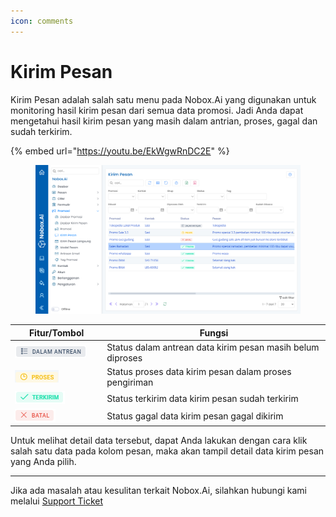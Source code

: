 ```yaml
---
icon: comments
---
```


# Kirim Pesan

Kirim Pesan adalah salah satu menu pada Nobox.Ai yang digunakan untuk monitoring hasil kirim pesan dari semua data promosi. Jadi Anda dapat mengetahui hasil kirim pesan yang masih dalam antrian, proses, gagal dan sudah terkirim.

{% embed url="https://youtu.be/EkWgwRnDC2E" %}

<figure><img src="../../.gitbook/assets/Kirim Pesan (1).png" alt=""><figcaption></figcaption></figure>

<table><thead><tr><th width="133.20001220703125">Fitur/Tombol</th><th>Fungsi</th></tr></thead><tbody><tr><td><img src="../../.gitbook/assets/Dalam Antrean.png" alt=""></td><td> Status dalam antrean data kirim pesan masih belum diproses</td></tr><tr><td><img src="../../.gitbook/assets/Proses.png" alt=""></td><td> Status proses data kirim pesan dalam proses pengiriman</td></tr><tr><td><img src="../../.gitbook/assets/Terkirim.png" alt=""></td><td> Status terkirim data kirim pesan sudah terkirim</td></tr><tr><td><img src="../../.gitbook/assets/Batal.png" alt=""></td><td> Status gagal data kirim pesan gagal dikirim </td></tr></tbody></table>

Untuk melihat detail data tersebut, dapat Anda lakukan dengan cara klik salah satu data pada kolom pesan, maka akan tampil detail data kirim pesan yang Anda pilih.

***

Jika ada masalah atau kesulitan terkait Nobox.Ai, silahkan hubungi kami melalui [Support Ticket](https://crm.nobox.ai/clients/tickets)
